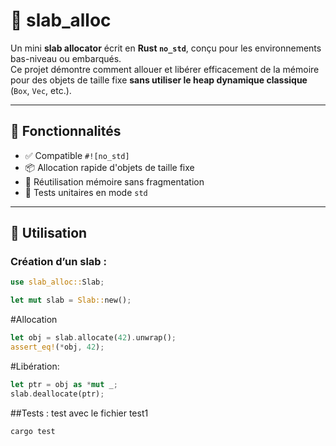 # 🧱 slab_alloc

Un mini **slab allocator** écrit en **Rust `no_std`**, conçu pour les environnements bas-niveau ou embarqués.  
Ce projet démontre comment allouer et libérer efficacement de la mémoire pour des objets de taille fixe **sans utiliser le heap dynamique classique** (`Box`, `Vec`, etc.).

---

## 🚀 Fonctionnalités

- ✅ Compatible `#![no_std]`
- 📦 Allocation rapide d'objets de taille fixe
- 🧠 Réutilisation mémoire sans fragmentation
- 🧪 Tests unitaires en mode `std`

---

## 🔧 Utilisation

### Création d’un slab :

```rust
use slab_alloc::Slab;

let mut slab = Slab::new();

```
#Allocation
```rust
let obj = slab.allocate(42).unwrap();
assert_eq!(*obj, 42);
```
#Libération:
```rust
let ptr = obj as *mut _;
slab.deallocate(ptr);
```
##Tests : test avec le fichier test1
```rust
cargo test
